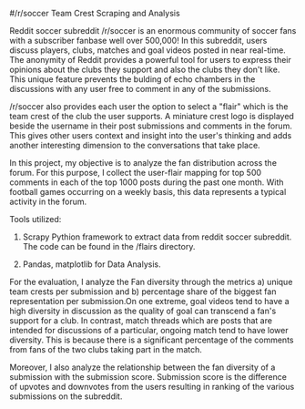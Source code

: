 #/r/soccer Team Crest Scraping and Analysis

Reddit soccer subreddit /r/soccer is an enormous community of soccer fans with a subscriber fanbase well over 500,000! In this subreddit, users discuss players, clubs, matches and goal videos posted in near real-time. The anonymity of Reddit provides a powerful tool for users to express their opinions about the clubs they support and also the clubs they don't like. This unique feature prevents the bulding of echo chambers in the discussions with any user free to comment in any of the submissions.

/r/soccer also provides each user the option to select a "flair" which is the team crest of the club the user supports. A miniature crest logo is displayed beside the username in their post submissions and comments in the forum. This gives other users context and insight into the user's thinking and adds another interesting dimension to the conversations that take place.

In this project, my objective is to analyze the fan distribution across the forum. For this purpose, I collect the user-flair mapping for top 500 comments in each of the top 1000 posts during the past one month. With football games occurring on a weekly basis, this data represents a typical activity in the forum. 

Tools utilized:

1) Scrapy Pythion framework to extract data from reddit soccer subreddit. The code can be found in the /flairs directory.

2) Pandas, matplotlib for Data Analysis.

For the evaluation, I analyze the Fan diversity through the metrics a) unique team crests per submission and b) percentage share of the biggest fan representation per submission.On one extreme, goal videos tend to have a high diversity in discussion as the quality of goal can transcend a fan's support for a club. In contrast,  match threads which are posts that are intended for discussions of a particular, ongoing match tend to have lower diversity. This is because there is a significant percentage of the comments from fans of the two clubs taking part in the match.  

Moreover, I also analyze the relationship between the fan diversity of a submission with the submission score. Submission score is the difference of upvotes and downvotes from the users resulting in ranking of the various submissions on the subreddit.
